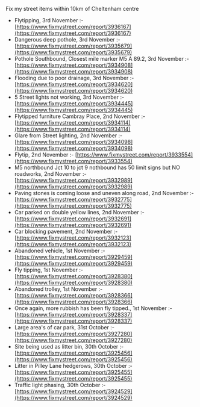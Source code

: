 Fix my street items within 10km of Cheltenham centre

<!-- fix_marker starts -->

- Flytipping, 3rd November :- [https://www.fixmystreet.com/report/3936167](https://www.fixmystreet.com/report/3936167)
- Dangerous deep pothole, 3rd November :- [https://www.fixmystreet.com/report/3935679](https://www.fixmystreet.com/report/3935679)
- Pothole Southbound, Closest mile marker M5 A 89.2, 3rd November :- [https://www.fixmystreet.com/report/3934908](https://www.fixmystreet.com/report/3934908)
- Flooding due to poor drainage, 3rd November :- [https://www.fixmystreet.com/report/3934620](https://www.fixmystreet.com/report/3934620)
- 5 Street lights not working, 3rd November :- [https://www.fixmystreet.com/report/3934445](https://www.fixmystreet.com/report/3934445)
- Flytipped furniture Cambray Place, 2nd November :- [https://www.fixmystreet.com/report/3934114](https://www.fixmystreet.com/report/3934114)
- Glare from Street lighting, 2nd November :- [https://www.fixmystreet.com/report/3934098](https://www.fixmystreet.com/report/3934098)
- Flytip, 2nd November :- [https://www.fixmystreet.com/report/3933554](https://www.fixmystreet.com/report/3933554)
- M5 northbound Jct 10 to jct 9 nothbound has 50 limit signs but NO roadworks, 2nd November :- [https://www.fixmystreet.com/report/3932989](https://www.fixmystreet.com/report/3932989)
- Paving stones is coming loose and uneven along road, 2nd November :- [https://www.fixmystreet.com/report/3932775](https://www.fixmystreet.com/report/3932775)
- Car parked on double yellow lines, 2nd November :- [https://www.fixmystreet.com/report/3932691](https://www.fixmystreet.com/report/3932691)
- Car blocking pavement, 2nd November :- [https://www.fixmystreet.com/report/3932123](https://www.fixmystreet.com/report/3932123)
- Abandoned vehicle, 1st November :- [https://www.fixmystreet.com/report/3929459](https://www.fixmystreet.com/report/3929459)
- Fly tipping, 1st November :- [https://www.fixmystreet.com/report/3928380](https://www.fixmystreet.com/report/3928380)
- Abandoned trolley, 1st November :- [https://www.fixmystreet.com/report/3928366](https://www.fixmystreet.com/report/3928366)
- Once again, more rubbish has been fly tipped., 1st November :- [https://www.fixmystreet.com/report/3928337](https://www.fixmystreet.com/report/3928337)
- Large area's of car park, 31st October :- [https://www.fixmystreet.com/report/3927280](https://www.fixmystreet.com/report/3927280)
- Site being used as litter bin, 30th October :- [https://www.fixmystreet.com/report/3925456](https://www.fixmystreet.com/report/3925456)
- Litter in Pilley Lane hedgerows, 30th October :- [https://www.fixmystreet.com/report/3925455](https://www.fixmystreet.com/report/3925455)
- Traffic light phasing, 30th October :- [https://www.fixmystreet.com/report/3924529](https://www.fixmystreet.com/report/3924529)

<!-- fix_marker ends -->